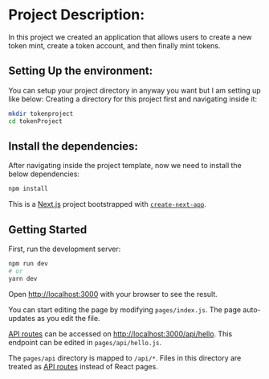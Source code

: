 # Project Description:
In this project we created an application that allows users to create a new token mint, create a token account, and then finally mint tokens.

## Setting Up the environment:
You can setup your project directory in anyway you want but I am setting up like below:
Creating a directory for this project first and navigating inside it:
```bash
mkdir tokenproject
cd tokenProject
```
## Install the dependencies:
After navigating inside the project template, now we need to install the below dependencies:
```bash
npm install
```

This is a [Next.js](https://nextjs.org/) project bootstrapped with [`create-next-app`](https://github.com/vercel/next.js/tree/canary/packages/create-next-app).

## Getting Started

First, run the development server:

```bash
npm run dev
# or
yarn dev
```

Open [http://localhost:3000](http://localhost:3000) with your browser to see the result.

You can start editing the page by modifying `pages/index.js`. The page auto-updates as you edit the file.

[API routes](https://nextjs.org/docs/api-routes/introduction) can be accessed on [http://localhost:3000/api/hello](http://localhost:3000/api/hello). This endpoint can be edited in `pages/api/hello.js`.

The `pages/api` directory is mapped to `/api/*`. Files in this directory are treated as [API routes](https://nextjs.org/docs/api-routes/introduction) instead of React pages.


